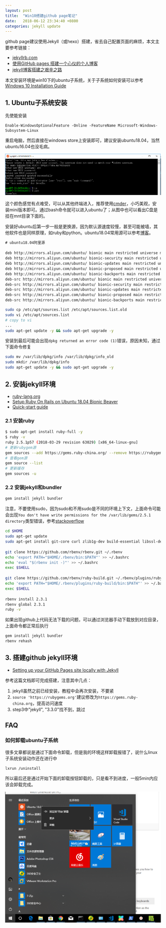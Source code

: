 ```yaml
---
layout: post
title:  "Win10搭建github page笔记"
date:   2018-06-12 23:34:40 +0800
categories: jekyll update
---
```

github page建议使用Jekyll（或hexo）搭建，省去自己配置页面的麻烦，本文主要参考链接：

- [jekyllrb.com](https://jekyllrb.com)
- [使用GitHub pages 搭建一个心仪的个人博客](https://blog.csdn.net/xudailong_blog/article/details/78762262)
- [jekyll博客搭建之艰辛之路](https://segmentfault.com/a/1190000012468796)

本文安装环境是win10下的ubuntu子系统，关于子系统如何安装可以参考[Windows 10 Installation Guide](https://docs.microsoft.com/zh-cn/windows/wsl/install-win10)

## 1. Ubuntu子系统安装

先使能安装

```
Enable-WindowsOptionalFeature -Online -FeatureName Microsoft-Windows-Subsystem-Linux
``` 

重启电脑，然后直接在windows store上安装即可，建议安装ubuntu18.04，当然ubuntu16.04也没毛病。

![](/res/gp-setup/ubuntu-install-ok.png)

这个颜色感觉有点难受，可以从其他终端进入，推荐使用[cmder](http://cmder.net/)，小巧美观，安装mini版本即可。通过bash命令就可以进入ubuntu了；从图中也可以看出C盘是挂在mnt目录下面的。

安装好ubuntu后第一步一般是更换源，因为默认源速度较慢，甚至可能被墙，其他软件也是同样原理，如ruby和python。ubuntu18.04常用源可以参考[博客](https://blog.csdn.net/xiangxianghehe/article/details/80112149)。


```txt
# ubuntu18.04阿里源

deb http://mirrors.aliyun.com/ubuntu/ bionic main restricted universe multiverse
deb http://mirrors.aliyun.com/ubuntu/ bionic-security main restricted universe multiverse
deb http://mirrors.aliyun.com/ubuntu/ bionic-updates main restricted universe multiverse
deb http://mirrors.aliyun.com/ubuntu/ bionic-proposed main restricted universe multiverse
deb http://mirrors.aliyun.com/ubuntu/ bionic-backports main restricted universe multiverse
deb-src http://mirrors.aliyun.com/ubuntu/ bionic main restricted universe multiverse
deb-src http://mirrors.aliyun.com/ubuntu/ bionic-security main restricted universe multiverse
deb-src http://mirrors.aliyun.com/ubuntu/ bionic-updates main restricted universe multiverse
deb-src http://mirrors.aliyun.com/ubuntu/ bionic-proposed main restricted universe multiverse
deb-src http://mirrors.aliyun.com/ubuntu/ bionic-backports main restricted universe multiverse
```

```sh
sudo cp /etc/apt/sources.list /etc/apt/sources.list.old
sudo vi /etc/apt/sources.list
# copy to vi
...
sudo apt-get update -y && sudo apt-get upgrade -y
```

安装到最后可能会出现`dpkg returned an error code (1)`错误，原因未知，通过下面命令修复

```sh
sudo mv /var/lib/dpkg/info /var/lib/dpkg/info_old
sudo mkdir /var/lib/dpkg/info
sudo apt-get update -y && sudo apt-get upgrade -y
```

## 2. 安装jekyll环境

- [ruby-lang.org](https://www.ruby-lang.org/en/documentation/installation/#apt)
- [Setup Ruby On Rails on Ubuntu 18.04 Bionic Beaver](https://gorails.com/setup/ubuntu/18.04)
- [Quick-start guide](https://jekyllrb.com/docs/quickstart/)

### 2.1 安装ruby

```sh
$ sudo apt-get install ruby-full -y
$ ruby -v
ruby 2.5.1p57 (2018-03-29 revision 63029) [x86_64-linux-gnu]
# 更新rubygem源
gem sources --add https://gems.ruby-china.org/ --remove https://rubygems.org/
# 查看gem源
gem source --list
# 更新缓存
gem sources -u
```

### 2.2 安装jekyll和bundler

```sh
gem install jekyll bundler
```

注意，不要使用sudo，因为sudo和不用sudo是不同的环境上下文，上面命令可能会出现`You don't have write permissions for the /var/lib/gems/2.5.1 directory`类型错误，参考[stackoverflow](https://stackoverflow.com/questions/37720892/you-dont-have-write-permissions-for-the-var-lib-gems-2-3-0-directory)

```sh
cd $HOME
sudo apt-get update 
sudo apt-get install git-core curl zlib1g-dev build-essential libssl-dev libreadline-dev libyaml-dev libsqlite3-dev sqlite3 libxml2-dev libxslt1-dev libcurl4-openssl-dev python-software-properties libffi-dev

git clone https://github.com/rbenv/rbenv.git ~/.rbenv
echo 'export PATH="$HOME/.rbenv/bin:$PATH"' >> ~/.bashrc
echo 'eval "$(rbenv init -)"' >> ~/.bashrc
exec $SHELL

git clone https://github.com/rbenv/ruby-build.git ~/.rbenv/plugins/ruby-build
echo 'export PATH="$HOME/.rbenv/plugins/ruby-build/bin:$PATH"' >> ~/.bashrc
exec $SHELL

rbenv install 2.3.1
rbenv global 2.3.1
ruby -v
```

如果出现github上代码无法下载的问题，可以通过浏览器手动下载放到对应目录，上面命令都正常后执行

```sh
gem install jekyll bundler
rbenv rehash
```

## 3. 搭建github jekyll环境

- [Setting up your GitHub Pages site locally with Jekyll](https://help.github.com/articles/setting-up-your-github-pages-site-locally-with-jekyll/)

参考这篇文档即可完成搭建，注意其中几点：

1. jekyll虽然之前已经安装，教程中会再次安装，不要紧
1. `source 'https://rubygems.org'`建议修改为`https://gems.ruby-china.org`，提高访问速度
1. step3中"jekyll", "3.3.0"找不到，跳过

## FAQ

### 如何卸载ubuntu子系统

很多文章都说是通过下面命令卸载，但是我的环境这样卸载报错了，说什么linux子系统安装动作还在进行中

```sh
lxrun /uninstall
```

所以最后还是通过开始下面的卸载按钮卸载的，只是看不到进度，一般5min内应该会卸载完成。

![](/res/gp-setup/ubuntu-uninstall-entrance.png)

